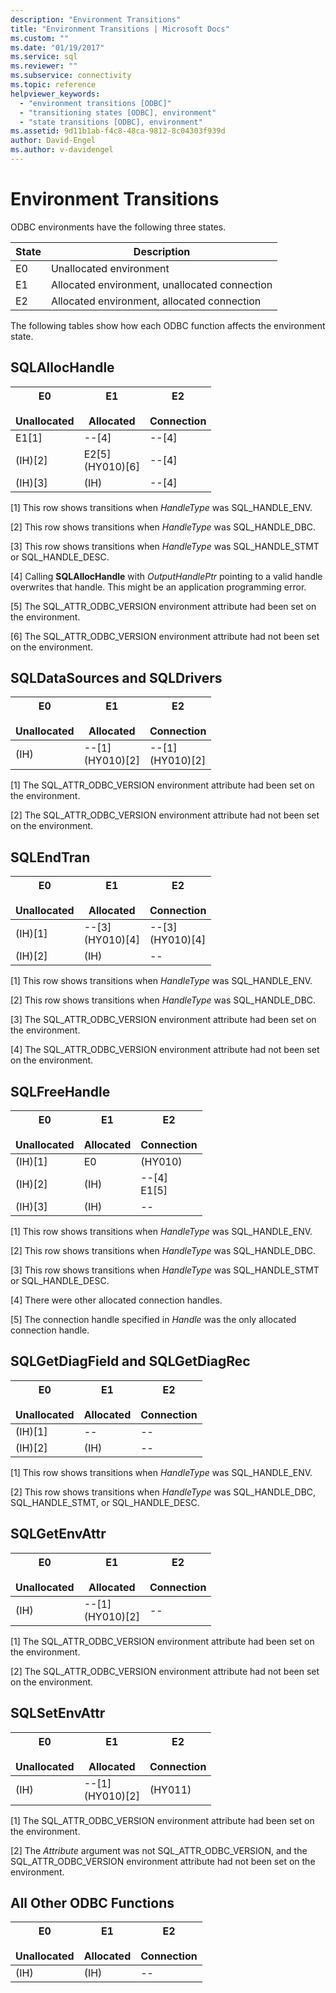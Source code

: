 ```yaml
---
description: "Environment Transitions"
title: "Environment Transitions | Microsoft Docs"
ms.custom: ""
ms.date: "01/19/2017"
ms.service: sql
ms.reviewer: ""
ms.subservice: connectivity
ms.topic: reference
helpviewer_keywords: 
  - "environment transitions [ODBC]"
  - "transitioning states [ODBC], environment"
  - "state transitions [ODBC], environment"
ms.assetid: 9d11b1ab-f4c8-48ca-9812-8c04303f939d
author: David-Engel
ms.author: v-davidengel
---
```

# Environment Transitions
ODBC environments have the following three states.  
  
|State|Description|  
|-----------|-----------------|  
|E0|Unallocated environment|  
|E1|Allocated environment, unallocated connection|  
|E2|Allocated environment, allocated connection|  
  
 The following tables show how each ODBC function affects the environment state.  
  
## SQLAllocHandle  
  
|E0<br /><br /> Unallocated|E1<br /><br /> Allocated|E2<br /><br /> Connection|  
|------------------------|----------------------|-----------------------|  
|E1[1]|--[4]|--[4]|  
|(IH)[2]|E2[5]<br />(HY010)[6]|--[4]|  
|(IH)[3]|(IH)|--[4]|  
  
 [1]   This row shows transitions when *HandleType* was SQL_HANDLE_ENV.  
  
 [2]   This row shows transitions when *HandleType* was SQL_HANDLE_DBC.  
  
 [3]   This row shows transitions when *HandleType* was SQL_HANDLE_STMT or SQL_HANDLE_DESC.  
  
 [4]   Calling **SQLAllocHandle** with *OutputHandlePtr* pointing to a valid handle overwrites that handle. This might be an application programming error.  
  
 [5]   The SQL_ATTR_ODBC_VERSION environment attribute had been set on the environment.  
  
 [6]   The SQL_ATTR_ODBC_VERSION environment attribute had not been set on the environment.  
  
## SQLDataSources and SQLDrivers  
  
|E0<br /><br /> Unallocated|E1<br /><br /> Allocated|E2<br /><br /> Connection|  
|------------------------|----------------------|-----------------------|  
|(IH)|--[1]<br />(HY010)[2]|--[1]<br />(HY010)[2]|  
  
 [1]   The SQL_ATTR_ODBC_VERSION environment attribute had been set on the environment.  
  
 [2]   The SQL_ATTR_ODBC_VERSION environment attribute had not been set on the environment.  
  
## SQLEndTran  
  
|E0<br /><br /> Unallocated|E1<br /><br /> Allocated|E2<br /><br /> Connection|  
|------------------------|----------------------|-----------------------|  
|(IH)[1]|--[3]<br />(HY010)[4]|--[3]<br />(HY010)[4]|  
|(IH)[2]|(IH)|--|  
  
 [1]   This row shows transitions when *HandleType* was SQL_HANDLE_ENV.  
  
 [2]   This row shows transitions when *HandleType* was SQL_HANDLE_DBC.  
  
 [3]   The SQL_ATTR_ODBC_VERSION environment attribute had been set on the environment.  
  
 [4]   The SQL_ATTR_ODBC_VERSION environment attribute had not been set on the environment.  
  
## SQLFreeHandle  
  
|E0<br /><br /> Unallocated|E1<br /><br /> Allocated|E2<br /><br /> Connection|  
|------------------------|----------------------|-----------------------|  
|(IH)[1]|E0|(HY010)|  
|(IH)[2]|(IH)|--[4]<br />E1[5]|  
|(IH)[3]|(IH)|--|  
  
 [1]   This row shows transitions when *HandleType* was SQL_HANDLE_ENV.  
  
 [2]   This row shows transitions when *HandleType* was SQL_HANDLE_DBC.  
  
 [3]   This row shows transitions when *HandleType* was SQL_HANDLE_STMT or SQL_HANDLE_DESC.  
  
 [4]   There were other allocated connection handles.  
  
 [5]   The connection handle specified in *Handle* was the only allocated connection handle.  
  
## SQLGetDiagField and SQLGetDiagRec  
  
|E0<br /><br /> Unallocated|E1<br /><br /> Allocated|E2<br /><br /> Connection|  
|------------------------|----------------------|-----------------------|  
|(IH)[1]|--|--|  
|(IH)[2]|(IH)|--|  
  
 [1]   This row shows transitions when *HandleType* was SQL_HANDLE_ENV.  
  
 [2]   This row shows transitions when *HandleType* was SQL_HANDLE_DBC, SQL_HANDLE_STMT, or SQL_HANDLE_DESC.  
  
## SQLGetEnvAttr  
  
|E0<br /><br /> Unallocated|E1<br /><br /> Allocated|E2<br /><br /> Connection|  
|------------------------|----------------------|-----------------------|  
|(IH)|--[1]<br />(HY010)[2]|--|  
  
 [1]   The SQL_ATTR_ODBC_VERSION environment attribute had been set on the environment.  
  
 [2]   The SQL_ATTR_ODBC_VERSION environment attribute had not been set on the environment.  
  
## SQLSetEnvAttr  
  
|E0<br /><br /> Unallocated|E1<br /><br /> Allocated|E2<br /><br /> Connection|  
|------------------------|----------------------|-----------------------|  
|(IH)|--[1]<br />(HY010)[2]|(HY011)|  
  
 [1]   The SQL_ATTR_ODBC_VERSION environment attribute had been set on the environment.  
  
 [2]   The *Attribute* argument was not SQL_ATTR_ODBC_VERSION, and the SQL_ATTR_ODBC_VERSION environment attribute had not been set on the environment.  
  
## All Other ODBC Functions  
  
|E0<br /><br /> Unallocated|E1<br /><br /> Allocated|E2<br /><br /> Connection|  
|------------------------|----------------------|-----------------------|  
|(IH)|(IH)|--|
